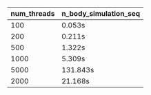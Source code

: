 | num_threads | n_body_simulation_seq |
|---|---|
| 100 | 0.053s |
| 200 | 0.211s |
| 500 | 1.322s |
| 1000 | 5.309s |
| 5000 | 131.843s |
| 2000 | 21.168s |
